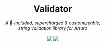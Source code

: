 <h1 align="center">
    Validator
</h1>

<p align="center">
     <i>A 🔋-included, supercharged & customizeable,<br>string validation library for Arturo</i> 
     <br><br>
     <img src="https://img.shields.io/github/license/arturo-lang/grafito?style=for-the-badge">
    <img src="https://img.shields.io/badge/language-Arturo-orange.svg?style=for-the-badge">
</p>

